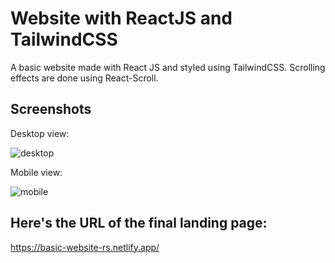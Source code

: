 # Website with ReactJS and TailwindCSS

A basic website made with React JS and styled using TailwindCSS. Scrolling effects are done using React-Scroll. 

## Screenshots

Desktop view:

![desktop](https://user-images.githubusercontent.com/82762243/159930996-a4cf2c1b-7160-429c-8a7e-91e05f53903b.png)

Mobile view:

![mobile](https://user-images.githubusercontent.com/82762243/159931016-eb14f7c8-359a-4838-97ca-f175c1952f4b.png)

## Here's the URL of the final landing page: 
https://basic-website-rs.netlify.app/


